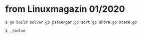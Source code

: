 # from Linuxmagazin 01/2020

```
$ go build solver.go passenger.go sort.go shore.go state.go

$ ./solve
```